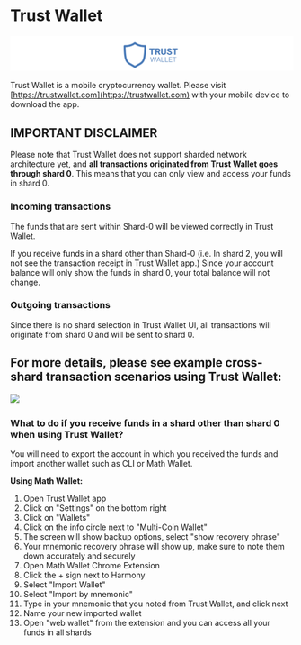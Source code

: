 # Trust Wallet

![](../.gitbook/assets/screen-shot-2020-01-15-at-8.42.26-am.png)

Trust Wallet is a mobile cryptocurrency wallet. Please visit [https://trustwallet.com](https://trustwallet.com) with your mobile device to download the app.

## IMPORTANT DISCLAIMER

Please note that Trust Wallet does not support sharded network architecture yet, and **all transactions originated from Trust Wallet goes through shard 0**. This means that you can only view and access your funds in shard 0. 

### Incoming transactions

The funds that are sent within Shard-0 will be viewed correctly in Trust Wallet. 

If you receive funds in a shard other than Shard-0 \(i.e. In shard 2, you will not see the transaction receipt in Trust Wallet app.\) Since your account balance will only show the funds in shard 0, your total balance will not change. 

### Outgoing transactions

Since there is no shard selection in Trust Wallet UI, all transactions will originate from shard 0 and will be sent to shard 0.

## **For more details, please see example cross-shard transaction scenarios using Trust Wallet:**

![](../.gitbook/assets/image%20%2834%29.png)



### What to do if you receive funds in a shard other than shard 0 when using Trust Wallet?

You will need to export the account in which you received the funds and import another wallet such as CLI or Math Wallet.

**Using Math Wallet:**

1. Open Trust Wallet app 
2. Click on "Settings" on the bottom right
3. Click on "Wallets" 
4. Click on the info circle next to "Multi-Coin Wallet" 
5. The screen will show backup options, select "show recovery phrase" 
6. Your mnemonic recovery phrase will show up, make sure to note them down accurately and securely 
7. Open Math Wallet Chrome Extension 
8. Click the + sign next to Harmony
9.  Select "Import Wallet"
10. Select "Import by mnemonic"
11. Type in your mnemonic that you noted from Trust Wallet, and click next
12. Name your new imported wallet
13. Open "web wallet" from the extension and you can access all your funds in all shards





